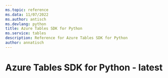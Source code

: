 ```yaml
---
ms.topic: reference
ms.data: 11/07/2022
ms.author: antisch
ms.devlang: python
title: Azure Tables SDK for Python
ms.service: tables
description: Reference for Azure Tables SDK for Python
author: annatisch
---
```

# Azure Tables SDK for Python - latest